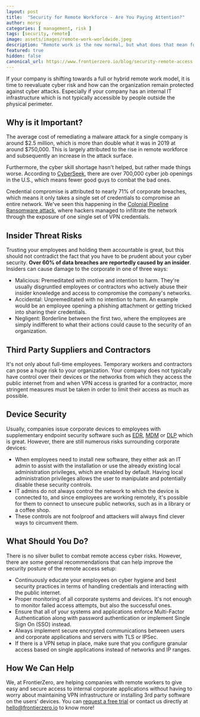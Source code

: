 ```yaml
---
layout: post
title:  "Security for Remote Workforce - Are You Paying Attention?"
author: morsy
categories: [ management, risk ]
tags: [security, remote]
image: assets/images/remote-work-worldwide.jpeg
description: "Remote work is the new normal, but what does that mean for your organization's security?"
featured: true
hidden: false
canonical_url: https://www.frontierzero.io/blog/security-remote-access
---
```

 
If your company is shifting towards a full or hybrid remote work model, it is time to reevaluate cyber risk and how can the organization remain protected against cyber attacks. Especially if your company has an internal IT infrastructure which is not typically accessible by people outside the physical perimeter.
 
## Why is it Important?
The average cost of remediating a malware attack for a single company is around $2.5 million, which is more than double what it was in 2019 at around $750,000. This is largely attributed to the rise in remote workforce and subsequently an increase in the attack surface.

Furthermore, the cyber skill shortage hasn't helped, but rather made things worse. According to [CyberSeek](https://www.cyberseek.org/heatmap.html), there are over 700,000 cyber job openings in the U.S., which means fewer good guys to combat the bad ones.

Credential compromise is attributed to nearly 71% of corporate breaches, which means it only takes a single set of credentials to compromise an entire network. We've seen this happening in the [Colonial Pipeline Ransomware attack](https://www.bloomberg.com/news/articles/2021-06-04/hackers-breached-colonial-pipeline-using-compromised-password), where hackers managed to infiltrate the network through the exposure of one single set of VPN credentials.

## Insider Threat Risks
Trusting your employees and holding them accountable is great, but this should not contradict the fact that you have to be prudent about your cyber security. **Over 60% of data breaches are reportedly caused by an insider**. Insiders can cause damage to the corporate in one of three ways:
- Malicious: Premeditated with motive and intention to harm. They're usually disgruntled employees or contractors who actively abuse their insider knowledge and access to compromise the company's networks.
- Accidental: Unpremeditated with no intention to harm. An example would be an employee opening a phishing attachment or getting tricked into sharing their credentials.
- Negligent: Borderline between the first two, where the employees are simply indifferent to what their actions could cause to the security of an organization.
 
## Third Party Suppliers and Contractors
It's not only about full-time employees. Temporary workers and contractors can pose a huge risk to your organization.
Your company does not typically have control over their devices or the networks from which they access the public internet from and when VPN access is granted for a contractor, more stringent measures must be taken in order to limit their access as much as possible.
 
## Device Security
Usually, companies issue corporate devices to employees with supplementary endpoint security software such as [EDR](https://en.wikipedia.org/wiki/Endpoint_detection_and_response), [MDM](https://en.wikipedia.org/wiki/Mobile_device_management) or [DLP](https://en.wikipedia.org/wiki/Data_loss_prevention_software) which is great. However, there are still numerous risks surrounding corporate devices:
- When employees need to install new software, they either ask an IT admin to assist with the installation or use the already existing local administration privileges, which are enabled by default. Having local administration privileges allows the user to manipulate and potentially disable these security controls.
- IT admins do not always control the network to which the device is connected to, and since employees are working remotely, it's possible for them to connect to unsecure public networks, such as in a library or a coffee shop.
- These controls are not foolproof and attackers will always find clever ways to circumvent them.
 
## What Should You Do?
There is no silver bullet to combat remote access cyber risks. However, there are some general recommendations that can help improve the security posture of the remote access setup:
- Continuously educate your employees on cyber hygiene and best security practices in terms of handling credentials and interacting with the public internet.
- Proper monitoring of all corporate systems and devices. It's not enough to monitor failed access attempts, but also the successful ones.
- Ensure that all of your systems and applications enforce Multi-Factor Authentication along with password authentication or implement Single Sign On (SSO) instead.
- Always implement secure encrypted communications between users and corporate applications and servers with TLS or IPSec.
- If there is a VPN setup in place, make sure that you configure granular access based on single applications instead of networks and IP ranges.

## How We Can Help
We, at FrontierZero, are helping companies with remote workers to give easy and secure access to internal corporate applications without having to worry about maintaining VPN infrastructure or installing 3rd party software on the users' devices.
You can [request a free trial](https://www.frontierzero.io/contact-us.html) or contact us directly at [hello@frontierzero.io](mailto:hello@frontierzero.io) to know more!

